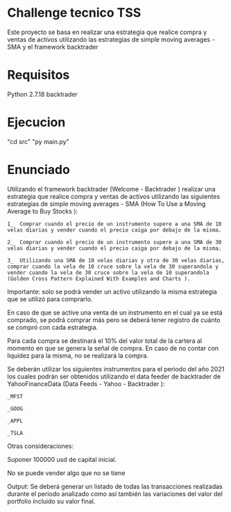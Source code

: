 # Challenge tecnico TSS 
Este proyecto se basa en realizar una estrategia que realice compra y ventas de activos utilizando las estrategias de simple moving averages - SMA y el framework backtrader

# Requisitos
Python 2.7.18
backtrader

# Ejecucion
"cd src"
"py main.py"

# Enunciado
Utilizando el framework backtrader (Welcome - Backtrader ) realizar una estrategia que realice compra y ventas de activos utilizando las siguientes estrategias de simple moving averages - SMA (How To Use a Moving Average to Buy Stocks ):

    1_  Comprar cuando el precio de un instrumento supere a una SMA de 10 velas diarias y vender cuando el precio caiga por debajo de la misma.

    2_  Comprar cuando el precio de un instrumento supere a una SMA de 30 velas diarias y vender cuando el precio caiga por debajo de la misma.

    3_  Utilizando una SMA de 10 velas diarias y otra de 30 velas diarias, comprar cuando la vela de 10 cruce sobre la vela de 30 superandola y vender cuando la vela de 30 cruce sobre la vela de 10 superandola (Golden Cross Pattern Explained With Examples and Charts ). 

Importante: solo se podrá vender un activo utilizando la misma estrategia que se utilizó para comprarlo. 

En caso de que se active una venta de un instrumento en el cual ya se está comprado, se podrá comprar más pero se deberá tener registro de cuánto se compró con cada estrategia.

Para cada compra se destinará el 10% del valor total de la cartera al momento en que se genera la señal de compra. En caso de no contar con liquidez para la misma, no se realizará la compra. 

Se deberán utilizar los siguientes instrumentos para el periodo del año 2021 los cuales podrán ser obtenidos utilizando el data feeder de backtrader de YahooFinanceData (Data Feeds - Yahoo - Backtrader ):

    _MFST

    _GOOG

    _APPL

    _TSLA 

Otras consideraciones:

Suponer 100000 usd de capital inicial.

No se puede vender algo que no se tiene

Output: Se deberá generar un listado de todas las transacciones realizadas durante el periodo analizado como así también las variaciones del valor del portfolio incluido su valor final.